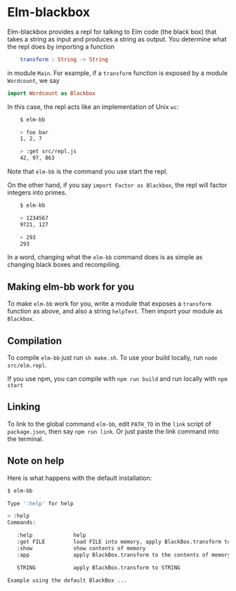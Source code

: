 # Elm-blackbox

Elm-blackbox provides a repl for talking to Elm code
(the black box) that takes a string as input and produces a string
as output. You determine what the repl does by importing
a function

```elm
    transform : String -> String
```

in module `Main`.  For example, if a `transform` function
is exposed by a module `Wordcount`, we say

```elm
import Wordcount as Blackbox
```
In this case, the repl acts like an implementation  of Unix `wc`:


```bash
    $ elm-bb

    > foo bar
    1, 2, 7

    > :get src/repl.js
    42, 97, 863
```

Note that `elm-bb` is the command you use start the repl.

On the other hand, if you say `import Factor as Blackbox`,
the repl will factor integers into primes.

```bash
    $ elm-bb

    > 1234567
    9721, 127

    > 293
    293
```

In a word, changing what the `elm-bb` command does is as
simple as changing black boxes and recompiling.

## Making elm-bb work for you

To make `elm-bb` work for you, write  a module that exposes
a `transform` function as above, and also a string `helpText`.
Then import your module as `Blackbox`.


## Compilation

To compile `elm-bb` just run `sh make.sh`.  To use your build locally,
run `node src/elm.repl`.

If you use npm, you can compile with `npm run build` and run locally with `npm start`


## Linking

To link to the global command  `elm-bb`, edit `PATH_TO` in the `link` script
of `package.json`, then say `npm run link`.  Or just paste the link command
into the terminal.

## Note on help

Here is what happens with the default installation:

```bash
$ elm-bb

Type ':help' for help

> :help
Commands:

   :help             help
   :get FILE         load FILE into memory, apply BlackBox.transform to it
   :show             show contents of memory
   :app              apply BlackBox.transform to the contents of memory

   STRING            apply BlackBox.transform to STRING

Example using the default BlackBox ...
```
